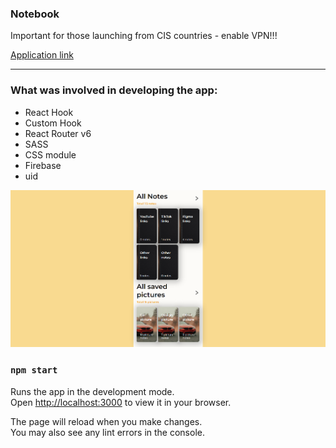 ### Notebook

Important for those launching from CIS countries - enable VPN!!!

[Application link](https://react-notebook-zeta.vercel.app)

---

### What was involved in developing the app:

- React Hook
- Custom Hook
- React Router v6
- SASS
- CSS module
- Firebase
- uid

![alt text](screen.png 'Notebook')

### `npm start`

Runs the app in the development mode.\
Open [http://localhost:3000](http://localhost:3000) to view it in your browser.

The page will reload when you make changes.\
You may also see any lint errors in the console.
